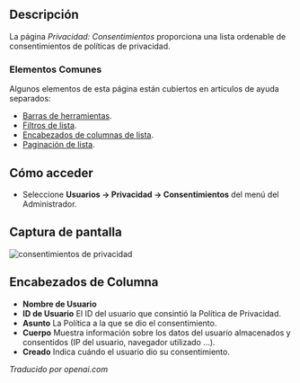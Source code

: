 <!-- Filename: Help4.x:Privacy:_Consents  / Display title: Confidentialité : Consents -->

## Descripción

La página *Privacidad: Consentimientos* proporciona una lista ordenable de consentimientos de políticas de privacidad.

### Elementos Comunes

Algunos elementos de esta página están cubiertos en artículos de ayuda separados:

* [Barras de herramientas](jdocmanual?article=help/common-elements/toolbars).
* [Filtros de lista](jdocmanual?article=help/common-elements/list-filters).
* [Encabezados de columnas de lista](jdocmanual?article=help/common-elements/list-column-headers).
* [Paginación de lista](jdocmanual?article=help/common-elements/list-pagination).

## Cómo acceder

- Seleccione **Usuarios → Privacidad → Consentimientos** del menú del Administrador.

## Captura de pantalla

![consentimientos de privacidad](../../../es/images/privacy/privacy-consents.png)

## Encabezados de Columna

*  **Nombre de Usuario**
*  **ID de Usuario** El ID del usuario que consintió la Política de Privacidad.
*  **Asunto** La Política a la que se dio el consentimiento.
*  **Cuerpo** Muestra información sobre los datos del usuario almacenados y
    consentidos (IP del usuario, navegador utilizado ...).
*  **Creado** Indica cuándo el usuario dio su consentimiento.

*Traducido por openai.com*

